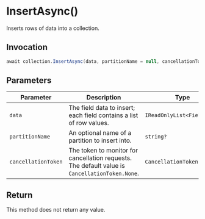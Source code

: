 # InsertAsync()

Inserts rows of data into a collection.

## Invocation

```c#
await collection.InsertAsync(data, partitionName = null, cancellationToken = default);
```

## Parameters

| Parameter           | Description                                                                                                 | Type                            | Required |
| ------------------- | ----------------------------------------------------------------------------------------------------------- | ------------------------------- | -------- |
| `data`              | The field data to insert; each field contains a list of row values.                                         | `IReadOnlyList<FieldData>`      | True     |
| `partitionName`     | An optional name of a partition to insert into.                                                             | `string?`                       | False    |
| `cancellationToken` | The token to monitor for cancellation requests. The default value is `CancellationToken.None`.              | `CancellationToken`             | False    |

## Return

This method does not return any value.
